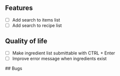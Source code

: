 ## Features

- [ ] Add search to items list
- [ ] Add search to recipe list

## Quality of life

- [ ] Make ingredient list submittable with CTRL + Enter
- [ ] Improve error message when ingredients exist

## Bugs
